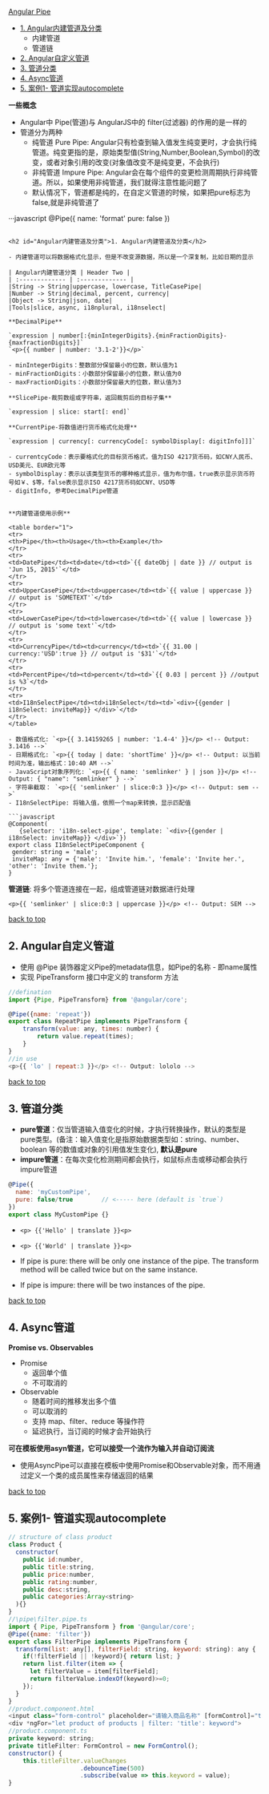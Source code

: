 [Angular Pipe](#top)

- [1. Angular内建管道及分类](#Angular内建管道及分类)
  - 内建管道
  - 管道链
- [2. Angular自定义管道](#自定义管道)
- [3. 管道分类](#管道分类)
- [4. Async管道](#Async管道)
- [5. 案例1- 管道实现autocomplete](#管道实现autocomplete)

**一些概念**

- Angular中 Pipe(管道)与 AngularJS中的 filter(过滤器) 的作用的是一样的
- 管道分为两种
  - 纯管道 Pure Pipe: Angular只有检查到输入值发生纯变更时，才会执行纯管道。纯变更指的是，原始类型值(String,Number,Boolean,Symbol)的改变，或者对象引用的改变(对象值改变不是纯变更，不会执行)
  - 非纯管道 Impure Pipe: Angular会在每个组件的变更检测周期执行非纯管道。所以，如果使用非纯管道，我们就得注意性能问题了
  - 默认情况下，管道都是纯的，在自定义管道的时候，如果把pure标志为false,就是非纯管道了
  
 ···javascript
 @Pipe({ 
  name: 'format'
  pure: false
})
 ```

<h2 id="Angular内建管道及分类">1. Angular内建管道及分类</h2>

- 内建管道可以将数据格式化显示，但是不改变源数据，所以是一个深复制，比如日期的显示

| Angular内建管道分类 | Header Two |
| :------------- | :------------- |
|String -> String|uppercase, lowercase, TitleCasePipe|
|Number -> String|decimal, percent, currency|
|Object -> String|json, date|
|Tools|slice, async, i18nplural, i18nselect|

**DecimalPipe**

`expression | number[:{minIntegerDigits}.{minFractionDigits}-{maxfractionDigits}]`
`<p>{{ number | number: '3.1-2'}}</p>`

- minIntegerDigits：整数部分保留最小的位数，默认值为1
- minFractionDigits：小数部分保留最小的位数，默认值为0
- maxFractionDigits：小数部分保留最大的位数，默认值为3

**SlicePipe-裁剪数组或字符串，返回裁剪后的目标子集**

`expression | slice: start[: end]`

**CurrentPipe-将数值进行货币格式化处理**

`expression | currency[: currencyCode[: symbolDisplay[: digitInfo]]]`

- currentcyCode：表示要格式化的目标货币格式，值为ISO 4217货币码，如CNY人民币、USD美元、EUR欧元等
- symbolDisplay：表示以该类型货币的哪种格式显示，值为布尔值，true表示显示货币符号如￥、$等，false表示显示ISO 4217货币码如CNY、USD等
- digitInfo, 参考DecimalPipe管道


**内建管道使用示例**

<table border="1">
<tr>
<th>Pipe</th><th>Usage</th><th>Example</th>
</tr>
<tr>
<td>DatePipe</td><td>date</td><td>`{{ dateObj | date }} // output is 'Jun 15, 2015'`</td>
</tr>
<tr>
<td>UpperCasePipe</td><td>uppercase</td><td>`{{ value | uppercase }} // output is 'SOMETEXT'`</td>
</tr>
<tr>
<td>LowerCasePipe</td><td>lowercase</td><td>`{{ value | lowercase }} // output is 'some text'`</td>
</tr>
<tr>
<td>CurrencyPipe</td><td>currency</td><td>`{{ 31.00 | currency:'USD':true }} // output is '$31'`</td>
</tr>
<tr>
<td>PercentPipe</td><td>percent</td><td>`{{ 0.03 | percent }} //output is %3`</td>
</tr>
<tr>
<td>I18nSelectPipe</td><td>i18nSelect</td><td>`<div>{{gender | i18nSelect: inviteMap}} </div>`</td>
</tr>
</table>

- 数值格式化: `<p>{{ 3.14159265 | number: '1.4-4' }}</p> <!-- Output: 3.1416 -->`
- 日期格式化: `<p>{{ today | date: 'shortTime' }}</p> <!-- Output: 以当前时间为准，输出格式：10:40 AM -->`
- JavaScript对象序列化: `<p>{{ { name: 'semlinker' } | json }}</p> <!-- Output: { "name": "semlinker" } -->`
- 字符串截取： `<p>{{ 'semlinker' | slice:0:3 }}</p> <!-- Output: sem -->`
- I18nSelectPipe: 将输入值，依照一个map来转换，显示匹配值

```javascript
@Component(
    {selector: 'i18n-select-pipe', template: `<div>{{gender | i18nSelect: inviteMap}} </div>`})
export class I18nSelectPipeComponent {
  gender: string = 'male';
  inviteMap: any = {'male': 'Invite him.', 'female': 'Invite her.', 'other': 'Invite them.'};
}
```

**管道链**: 将多个管道连接在一起，组成管道链对数据进行处理

`<p>{{ 'semlinker' | slice:0:3 | uppercase }}</p> <!-- Output: SEM -->`

[back to top](#top)

<h2 id="自定义管道">2. Angular自定义管道</h2>

- 使用 @Pipe 装饰器定义Pipe的metadata信息，如Pipe的名称 - 即name属性
- 实现 PipeTransform 接口中定义的 transform 方法

```javascript
//defination
import {Pipe, PipeTransform} from '@angular/core';

@Pipe({name: 'repeat'})
export class RepeatPipe implements PipeTransform {
    transform(value: any, times: number) {
        return value.repeat(times);
    }
}
//in use
<p>{{ 'lo' | repeat:3 }}</p> <!-- Output: lololo -->
```

[back to top](#top)

<h2 id="管道分类">3. 管道分类</h2>

- **pure管道**：仅当管道输入值变化的时候，才执行转换操作，默认的类型是pure类型。(备注：输入值变化是指原始数据类型如：string、number、boolean 等的数值或对象的引用值发生变化), **默认是pure**
- **impure管道**：在每次变化检测期间都会执行，如鼠标点击或移动都会执行impure管道

```javascript
@Pipe({
  name: 'myCustomPipe', 
  pure: false/true        // <----- here (default is `true`)
})
export class MyCustomPipe {}
```

- `<p> {{'Hello' | translate }}<p>`
- `<p> {{'World' | translate }}<p>`

- If pipe is pure: there will be only one instance of the pipe. The transform method will be called twice but on the same instance.
- If pipe is impure: there will be two instances of the pipe.

[back to top](#top)

<h2 id="Async管道">4. Async管道</h2>

**Promise vs. Observables**

- Promise
  - 返回单个值
  - 不可取消的
- Observable
  - 随着时间的推移发出多个值
  - 可以取消的
  - 支持 map、filter、reduce 等操作符
  - 延迟执行，当订阅的时候才会开始执行

**可在模板使用asyn管道，它可以接受一个流作为输入并自动订阅流**

- 使用AsyncPipe可以直接在模板中使用Promise和Observable对象，而不用通过定义一个类的成员属性来存储返回的结果

[back to top](#top)

<h2 id="管道实现autocomplete">5. 案例1- 管道实现autocomplete</h2>

```javascript
// structure of class product
class Product {
  constructor(
    public id:number,
    public title:string,
    public price:number,
    public rating:number,
    public desc:string,
    public categories:Array<string>
  ){}
}
//\pipe\filter.pipe.ts
import { Pipe, PipeTransform } from '@angular/core';
@Pipe({name: 'filter'})
export class FilterPipe implements PipeTransform {
  transform(list: any[], filterField: string, keyword: string): any {
    if(!filterField || !keyword){ return list; }
    return list.filter(item => {
      let filterValue = item[filterField];
      return filterValue.indexOf(keyword)>=0;
    });
  }
}
//product.component.html
<input class="form-control" placeholder="请输入商品名称" [formControl]="titleFilter">
<div *ngFor="let product of products | filter: 'title': keyword">
//product.component.ts
private keyword: string;
private titleFilter: FormControl = new FormControl();
constructor() {
    this.titleFilter.valueChanges
                    .debounceTime(500)
                    .subscribe(value => this.keyword = value);
}
```
